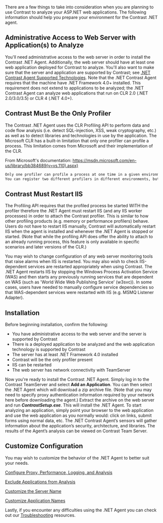 <!--
title: "Getting Started with the .Net Agent"
description: "Planning for the Contrast .NET Agent."
-->

There are a few things to take into consideration when you are planning to use Contrast to analyze your ASP.NET web applications. The following information should help you prepare your environment for the Contrast .NET agent.

## Administrative Access to Web Server with Application(s) to Analyze
You'll need administrative access to the web server in order to install the Contrast .NET Agent. Additionally, the web server should have at least one web application deployed for Contrast to analyze. You'll also want to make sure that the server and application are supported by Contrast; see [.NET Contrast Agent Supported Technologies](user_netinstall.html#supp). Note that the .NET Contrast Agent requires that the machine have .NET Framework 4.0+ installed.  This requirement does not extend to applications to be analyzed; the .NET Contrast Agent can analyze web applications that run on CLR 2.0 (.NET 2.0/3.0/3.5) or CLR 4 (.NET 4.0+).

## Contrast Must Be the Only Profiler 
The Contrast .NET Agent uses the CLR Profiling API to perform data and code flow analysis (i.e. detect SQL-injection, XSS, weak cryptography, etc.) as well as to detect libraries and technologies in use by the application. The Microsoft CLR has a built-in limitation that only one profiler can profile a process. This limitation comes from Microsoft and their implementation of the CLR.  

From Microsoft's documentation: https://msdn.microsoft.com/en-us/library/bb384689(v=vs.110).aspx)

```bash
Only one profiler can profile a process at one time in a given environment. 
You can register two different profilers in different environments, but each must profile separate processes.
```

## Contrast Must Restart IIS 

The Profiling API requires that the profiled process be started WITH the profiler therefore the .NET Agent must restart IIS (and any IIS worker processes) in order to attach the Contrast profiler. This is similar to how other profiling products (e.g. memory or performance profilers) behave. Users do not have to restart IIS manually, Contrast will automatically restart IIS when the agent is installed and whenever the .NET Agent is stopped or started. (Note that while the profiling API does offer the ability to attach to an already running process, this feature is only available in specific scenarios and later versions of the CLR.)

You may wish to change configuration of any web server monitoring tools that raise alarms when IIS is restarted. You may also wish to check IIS-dependent services are restarted appropriately when using Contrast. The .NET Agent restarts IIS by stopping the Windows Process Activation Service (WAS) and then starts any previously running services that are dependent on WAS (such as 'World Wide Web Publishing Service' (w3svc)). In some cases, users have needed to manually configure service dependencies so that WAS-dependent services were restarted with IIS (e.g. MSMQ Listener Adapter). 

## Installation

Before beginning installation, confirm the following:

* You have administrative access to the web server and the server is supported by Contrast
* There is a deployed application to be analyzed and the web application technology is supported by Contrast
* The server has at least .NET Framework 4.0 installed
* Contrast will be the only profiler present
* IIS can be restarted
* The web server has network connectivity with TeamServer

Now you're ready to install the Contrast .NET Agent.  Simply log in to the Contrast TeamServer and select **Add an Application**. You can then select the .NET Agent which will download a zip archive file. (Note that you may need to specify proxy authentication information required by your network here before downloading the agent.) Extract the archive on the web server and run ***ContrastSetup.exe***. This will install the .NET Agent. To start analyzing an application, simply point your browser to the web application and use the web application as you normally would: click on links, submit forms using normal data, etc.  The .NET Contrast Agent’s sensors will gather information about the application’s security, architecture, and libraries. The results of the Agent’s analysis can be viewed on Contrast Team Server.

## Customize Configuration

You may wish to customize the behavior of the .NET Agent to better suit your needs.

[Configure Proxy, Performance, Logging, and Analysis](user_netconfig.html#config)

[Exclude Applications from Analysis](user_netconfig.html#pool)

[Customize the Server Name](user_netconfig.html#servers)

[Customize Application Names](user_netconfig.html#apps)

Lastly, if you encounter any difficulties using the .NET Agent you can check out our [Troubleshooting](user_netfaq.html#trouble) resources.

